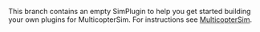 This branch contains an empty SimPlugin to help you get started building your own plugins for MulticopterSim.
For instructions see [MulticopterSim](https://github.com/simondlevy/MulticopterSim).
